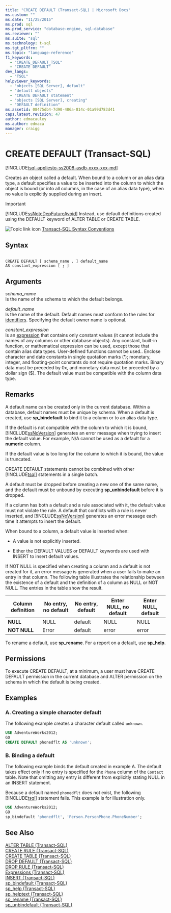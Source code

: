 ```yaml
---
title: "CREATE DEFAULT (Transact-SQL) | Microsoft Docs"
ms.custom: ""
ms.date: "11/25/2015"
ms.prod: sql
ms.prod_service: "database-engine, sql-database"
ms.reviewer: ""
ms.suite: "sql"
ms.technology: t-sql
ms.tgt_pltfrm: ""
ms.topic: "language-reference"
f1_keywords: 
  - "CREATE_DEFAULT_TSQL"
  - "CREATE DEFAULT"
dev_langs: 
  - "TSQL"
helpviewer_keywords: 
  - "objects [SQL Server], default"
  - "default objects"
  - "CREATE DEFAULT statement"
  - "objects [SQL Server], creating"
  - "DEFAULT definition"
ms.assetid: 08475db4-7d90-486a-814c-01a99d783d41
caps.latest.revision: 47
author: edmacauley
ms.author: edmaca
manager: craigg
---
```

# CREATE DEFAULT (Transact-SQL)
[!INCLUDE[tsql-appliesto-ss2008-asdb-xxxx-xxx-md](../../includes/tsql-appliesto-ss2008-asdb-xxxx-xxx-md.md)]

  Creates an object called a default. When bound to a column or an alias data type, a default specifies a value to be inserted into the column to which the object is bound (or into all columns, in the case of an alias data type), when no value is explicitly supplied during an insert.  
  
> [!IMPORTANT]  
>  [!INCLUDE[ssNoteDepFutureAvoid](../../includes/ssnotedepfutureavoid-md.md)] Instead, use default definitions created using the DEFAULT keyword of ALTER TABLE or CREATE TABLE.  
  
 ![Topic link icon](../../database-engine/configure-windows/media/topic-link.gif "Topic link icon") [Transact-SQL Syntax Conventions](../../t-sql/language-elements/transact-sql-syntax-conventions-transact-sql.md)  
  
## Syntax  
  
```  
  
CREATE DEFAULT [ schema_name . ] default_name   
AS constant_expression [ ; ]  
```  
  
## Arguments  
 *schema_name*  
 Is the name of the schema to which the default belongs.  
  
 *default_name*  
 Is the name of the default. Default names must conform to the rules for [identifiers](../../relational-databases/databases/database-identifiers.md). Specifying the default owner name is optional.  
  
 *constant_expression*  
 Is an [expression](../../t-sql/language-elements/expressions-transact-sql.md) that contains only constant values (it cannot include the names of any columns or other database objects). Any constant, built-in function, or mathematical expression can be used, except those that contain alias data types. User-defined functions cannot be used.. Enclose character and date constants in single quotation marks (**'**); monetary, integer, and floating-point constants do not require quotation marks. Binary data must be preceded by 0x, and monetary data must be preceded by a dollar sign ($). The default value must be compatible with the column data type.  
  
## Remarks  
 A default name can be created only in the current database. Within a database, default names must be unique by schema. When a default is created, use **sp_bindefault** to bind it to a column or to an alias data type.  
  
 If the default is not compatible with the column to which it is bound, [!INCLUDE[ssNoVersion](../../includes/ssnoversion-md.md)] generates an error message when trying to insert the default value. For example, N/A cannot be used as a default for a **numeric** column.  
  
 If the default value is too long for the column to which it is bound, the value is truncated.  
  
 CREATE DEFAULT statements cannot be combined with other [!INCLUDE[tsql](../../includes/tsql-md.md)] statements in a single batch.  
  
 A default must be dropped before creating a new one of the same name, and the default must be unbound by executing **sp_unbindefault** before it is dropped.  
  
 If a column has both a default and a rule associated with it, the default value must not violate the rule. A default that conflicts with a rule is never inserted, and [!INCLUDE[ssNoVersion](../../includes/ssnoversion-md.md)] generates an error message each time it attempts to insert the default.  
  
 When bound to a column, a default value is inserted when:  
  
-   A value is not explicitly inserted.  
  
-   Either the DEFAULT VALUES or DEFAULT keywords are used with INSERT to insert default values.  
  
 If NOT NULL is specified when creating a column and a default is not created for it, an error message is generated when a user fails to make an entry in that column. The following table illustrates the relationship between the existence of a default and the definition of a column as NULL or NOT NULL. The entries in the table show the result.  
  
|Column definition|No entry, no default|No entry, default|Enter NULL, no default|Enter NULL, default|  
|-----------------------|--------------------------|-----------------------|----------------------------|-------------------------|  
|**NULL**|NULL|default|NULL|NULL|  
|**NOT NULL**|Error|default|error|error|  
  
 To rename a default, use **sp_rename**. For a report on a default, use **sp_help**.  
  
## Permissions  
 To execute CREATE DEFAULT, at a minimum, a user must have CREATE DEFAULT permission in the current database and ALTER permission on the schema in which the default is being created.  
  
## Examples  
  
### A. Creating a simple character default  
 The following example creates a character default called `unknown`.  
  
```sql  
USE AdventureWorks2012;  
GO  
CREATE DEFAULT phonedflt AS 'unknown';  
```  
  
### B. Binding a default  
 The following example binds the default created in example A. The default takes effect only if no entry is specified for the `Phone` column of the `Contact` table. Note that omitting any entry is different from explicitly stating NULL in an INSERT statement.  
  
 Because a default named `phonedflt` does not exist, the following [!INCLUDE[tsql](../../includes/tsql-md.md)] statement fails. This example is for illustration only.  
  
```sql  
USE AdventureWorks2012;  
GO  
sp_bindefault 'phonedflt', 'Person.PersonPhone.PhoneNumber';  
```  
  
## See Also  
 [ALTER TABLE &#40;Transact-SQL&#41;](../../t-sql/statements/alter-table-transact-sql.md)   
 [CREATE RULE &#40;Transact-SQL&#41;](../../t-sql/statements/create-rule-transact-sql.md)   
 [CREATE TABLE &#40;Transact-SQL&#41;](../../t-sql/statements/create-table-transact-sql.md)   
 [DROP DEFAULT &#40;Transact-SQL&#41;](../../t-sql/statements/drop-default-transact-sql.md)   
 [DROP RULE &#40;Transact-SQL&#41;](../../t-sql/statements/drop-rule-transact-sql.md)   
 [Expressions &#40;Transact-SQL&#41;](../../t-sql/language-elements/expressions-transact-sql.md)   
 [INSERT &#40;Transact-SQL&#41;](../../t-sql/statements/insert-transact-sql.md)   
 [sp_bindefault &#40;Transact-SQL&#41;](../../relational-databases/system-stored-procedures/sp-bindefault-transact-sql.md)   
 [sp_help &#40;Transact-SQL&#41;](../../relational-databases/system-stored-procedures/sp-help-transact-sql.md)   
 [sp_helptext &#40;Transact-SQL&#41;](../../relational-databases/system-stored-procedures/sp-helptext-transact-sql.md)   
 [sp_rename &#40;Transact-SQL&#41;](../../relational-databases/system-stored-procedures/sp-rename-transact-sql.md)   
 [sp_unbindefault &#40;Transact-SQL&#41;](../../relational-databases/system-stored-procedures/sp-unbindefault-transact-sql.md)  
  
  
